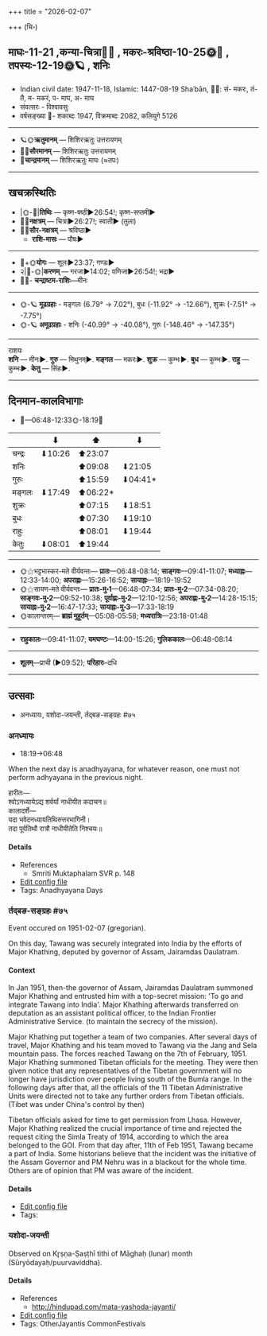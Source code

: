 +++
title = "2026-02-07"

+++
(चि॰)
## माघः-11-21  ,कन्या-चित्रा🌛🌌  ,  मकरः-श्रविष्ठा-10-25🌞🌌  ,  तपस्यः-12-19🌞🪐  , शनिः
- Indian civil date: 1947-11-18, Islamic: 1447-08-19 Shaʿbān, 🌌🌞: सं- मकरः, तं- तै, म- मकरं, प- माघ, अ- माघ
- संवत्सरः - विश्वावसुः
- वर्षसङ्ख्या 🌛- शकाब्दः 1947, विक्रमाब्दः 2082, कलियुगे 5126
___________________
- 🪐🌞**ऋतुमानम्** — शिशिरऋतुः उत्तरायणम्
- 🌌🌞**सौरमानम्** — शिशिरऋतुः उत्तरायणम्
- 🌛**चान्द्रमानम्** — शिशिरऋतुः माघः (≈तपः)
___________________


## खचक्रस्थितिः
- |🌞-🌛|**तिथिः** — कृष्ण-षष्ठी►26:54!; कृष्ण-सप्तमी►  
- 🌌🌛**नक्षत्रम्** — चित्रा►26:27!; स्वाती► (तुला)  
- 🌌🌞**सौर-नक्षत्रम्** — श्रविष्ठा►  
  - **राशि-मासः** — पौषः► 
___________________
- 🌛+🌞**योगः** — शूलः►23:37; गण्डः►  
- २|🌛-🌞|**करणम्** — गरजा►14:02; वणिजा►26:54!; भद्रा►  
- 🌌🌛- **चन्द्राष्टम-राशिः**—मीनः  
___________________
- 🌞-🪐 **मूढग्रहाः** - मङ्गलः (6.79° → 7.02°), बुधः (-11.92° → -12.66°), शुक्रः (-7.51° → -7.75°)
- 🌞-🪐 **अमूढग्रहाः** - शनिः (-40.99° → -40.08°), गुरुः (-148.46° → -147.35°)
___________________
राशयः  
**शनि** — मीनः►. **गुरु** — मिथुनम्►. **मङ्गल** — मकरः►. **शुक्र** — कुम्भः►. **बुध** — कुम्भः►. **राहु** — कुम्भः►. **केतु** — सिंहः►. 
___________________


## दिनमान-कालविभागाः
- 🌅—06:48-12:33🌞-18:19🌇  

|      |⬇     |⬆     |⬇     |
|------|-----|-----|------|
|चन्द्रः|⬇10:26 |⬆23:07 |     |
|शनिः   |     |⬆09:08 |⬇21:05 |
|गुरुः  |     |⬆15:59 |⬇04:41*|
|मङ्गलः |⬇17:49 |⬆06:22*|     |
|शुक्रः |     |⬆07:15 |⬇18:51 |
|बुधः   |     |⬆07:30 |⬇19:10 |
|राहुः  |     |⬆08:01 |⬇19:44 |
|केतुः  |⬇08:01 |⬆19:44 |     |
___________________
- 🌞⚝भट्टभास्कर-मते वीर्यवन्तः— **प्रातः**—06:48-08:14; **साङ्गवः**—09:41-11:07; **मध्याह्नः**—12:33-14:00; **अपराह्णः**—15:26-16:52; **सायाह्नः**—18:19-19:52  
- 🌞⚝सायण-मते वीर्यवन्तः— **प्रातः-मु॰1**—06:48-07:34; **प्रातः-मु॰2**—07:34-08:20; **साङ्गवः-मु॰2**—09:52-10:38; **पूर्वाह्णः-मु॰2**—12:10-12:56; **अपराह्णः-मु॰2**—14:28-15:15; **सायाह्नः-मु॰2**—16:47-17:33; **सायाह्नः-मु॰3**—17:33-18:19  
- 🌞कालान्तरम्— **ब्राह्मं मुहूर्तम्**—05:08-05:58; **मध्यरात्रिः**—23:18-01:48  
___________________
- **राहुकालः**—09:41-11:07; **यमघण्टः**—14:00-15:26; **गुलिककालः**—06:48-08:14  
___________________
- **शूलम्**—प्राची (►09:52); **परिहारः**–दधि  
___________________

## उत्सवाः
- अनध्यायः, यशोदा-जयन्ती, र्तद्बङ-सङ्ग्रहः #७५
### अनध्यायः
- 18:19→06:48



When the next day is anadhyayana, for whatever reason, one must not perform adhyayana in the previous night.

हारीतः—  
श्वोऽनध्यायेऽद्य शर्वर्यां नाधीयीत कदाचन॥  
कालादर्शे—  
यदा भवेदनध्यायतिथिरुत्तरभागिनी।  
तदा पूर्वतिथौ रात्रौ नाधीयीतेति निश्चयः॥



#### Details
- References
  - Smriti Muktaphalam SVR p.  148
- [Edit config file](https://github.com/jyotisham/adyatithi/blob/master/time_focus/adhyayana/description_only/anadhyAyaH~pUrvarAtrau.toml)
- Tags: Anadhyayana Days


### र्तद्बङ-सङ्ग्रहः #७५

Event occured on 1951-02-07 (gregorian). 

On this day, Tawang was securely integrated into India by the efforts of Major Khathing, deputed by governor of Assam, Jairamdas Daulatram.

#### Context
In Jan 1951, then-the governor of Assam, Jairamdas Daulatram summoned Major Khathing and entrusted him with a top-secret mission: 'To go and integrate Tawang into India'. Major Khathing afterwards transferred on deputation as an assistant political officer, to the Indian Frontier Administrative Service. (to maintain the secrecy of the mission).

Major Khathing put together a team of two companies. After several days of travel, Major Khathing and his team moved to Tawang via the Jang and Sela mountain pass. The forces reached Tawang on the 7th of February, 1951. Major Khathing summoned Tibetan officials for the meeting. They were then given notice that any representatives of the Tibetan government will no longer have jurisdiction over people living south of the Bumla range. In the following days after that, all the officials of the 11 Tibetan Administrative Units were directed not to take any further orders from Tibetan officials. (Tibet was under China's control by then)

Tibetan officials asked for time to get permission from Lhasa. However, Major Khathing realized the crucial importance of time and rejected the request citing the Simla Treaty of 1914, according to which the area belonged to the GOI. From that day after, 11th of Feb 1951, Tawang became a part of India. Some historians believe that the incident was the initiative of the Assam Governor and PM Nehru was in a blackout for the whole time. Others are of opinion that PM was aware of the incident.

#### Details
- [Edit config file](https://github.com/jyotisham/adyatithi/blob/master/mahApuruSha/xatra-later/gregorian/day/02/07/tawang-integration.toml)
- Tags: 


### यशोदा-जयन्ती

Observed on Kr̥ṣṇa-Ṣaṣṭhī tithi of Māghaḥ (lunar) month (Sūryōdayaḥ/puurvaviddha). 



#### Details
- References
  - http://hindupad.com/mata-yashoda-jayanti/
- [Edit config file](https://github.com/jyotisham/adyatithi/blob/master/devatA/vaiShNava/lunar_month/tithi/11/21/yazOdA~jayantI.toml)
- Tags: OtherJayantis CommonFestivals


